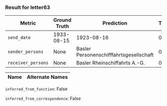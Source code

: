 ### Result for letter63
| Metric           | Ground Truth | Prediction | TP | FP | FN |
|------------------|--------------|------------|----|----|----|
| `send_date`        | 1933-08-15 | 1923-08-16 | 0 | 1 | 1 |
| `sender_persons`  | None | Basler Personenschifffahrtsgesellschaft | 0 | 1 | 0 |
| `receiver_persons` | None | Basler Rheinschiffahrts A.-G. | 0 | 1 | 0 |

| Name | Alternate Names |
| --- | --- |

`inferred_from_function`: False

`inferred_from_correspondence`: False

